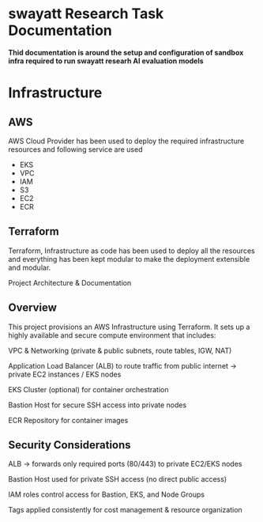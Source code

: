 # swayatt Research Task Documentation

**Thid documentation is around the setup and configuration of sandbox infra required to run swayatt researh AI evaluation models**

# Infrastructure

## AWS

AWS Cloud Provider has been used to deploy the required infrastructure resources and following service are used
* EKS
* VPC
* IAM
* S3
* EC2
* ECR

## Terraform

Terraform, Infrastructure as code has been used to deploy all the resources and everything has been kept modular to 
make the deployment extensible and modular.

Project Architecture & Documentation
## Overview

This project provisions an AWS Infrastructure using Terraform.
It sets up a highly available and secure compute environment that includes:

VPC & Networking (private & public subnets, route tables, IGW, NAT)

Application Load Balancer (ALB) to route traffic from public internet → private EC2 instances / EKS nodes

EKS Cluster (optional) for container orchestration

Bastion Host for secure SSH access into private nodes

ECR Repository for container images

## Security Considerations

ALB → forwards only required ports (80/443) to private EC2/EKS nodes

Bastion Host used for private SSH access (no direct public access)

IAM roles control access for Bastion, EKS, and Node Groups

Tags applied consistently for cost management & resource organization

